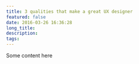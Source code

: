 ```yaml
---
title: 3 qualities that make a great UX designer
featured: false
date: 2016-03-26 16:36:28
long_title:
description:
tags:
---
```


Some content here